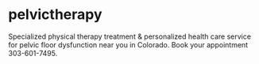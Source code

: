 # pelvictherapy
Specialized physical therapy treatment &amp; personalized health care service for pelvic floor dysfunction near you in Colorado. Book your appointment 303-601-7495.
